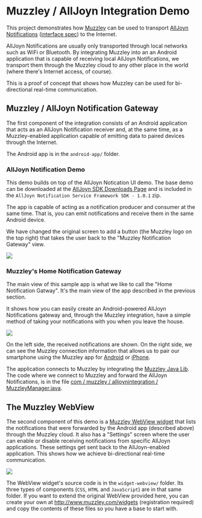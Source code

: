 # Muzzley / AllJoyn Integration Demo

This project demonstrates how [Muzzley](http://www.muzzley.com) can be used to transport [AllJoyn Notifications](https://www.alljoyn.org/about/core-services/notification) ([interface spec](https://allseenalliance.org/docs-and-downloads/documentation/alljoyn-notification-service-framework-interface-specification)) to the Internet.

AllJoyn Notifications are usually only transported through local networks such as WiFi or Bluetooth. By integrating Muzzley into an an Android application that is capable of receiving local AllJoyn Notifications, we transport them through the Muzzley cloud to any other place in the world (where there's Internet access, of course).

This is a proof of concept that shows how Muzzley can be used for bi-directional real-time communication.

## Muzzley / AllJoyn Notification Gateway

The first component of the integration consists of an Android application that acts as an AllJoyn Notification receiver and, at the same time, as a Muzzley-enabled application capable of emitting data to paired devices through the Internet.

The Android app is in the `android-app/` folder.

### AllJoyn Notification Demo

This demo builds on top of the AllJoyn Notication UI demo. The base demo can be downloaded at the [AllJoyn SDK Downloads Page](https://www.alljoyn.org/docs-and-downloads) and is included in the `AllJoyn Notification Service Framework SDK - 1.0.1` zip.

The app is capable of acting as a notification producer and consumer at the same time. That is, you can emit notifications and receive them in the same Android device.

We have changed the original screen to add a button (the Muzzley logo on the top right) that takes the user back to the "Muzzley Notification Gateway" view.

![](https://raw.github.com/muzzley/muzzley-alljoyn-integration-demo/master/docs/imgs/AllJoynNotificationUI.png)

### Muzzley's Home Notification Gateway

The main view of this sample app is what we like to call the "Home Notification Gatway". It's the main view of the app described in the previous section.

It shows how you can easily create an Android-powered AllJoyn Notifications gateway and, through the Muzzley integration, have a simple method of taking your notifications with you when you leave the house.

![](https://raw.github.com/muzzley/muzzley-alljoyn-integration-demo/master/docs/imgs/MuzzleyAllJoynHomeNotificationGateway.png)

On the left side, the received notifications are shown. On the right side, we can see the Muzzley connection information that allows us to pair our smartphone using the Muzzley app for [Android](https://play.google.com/store/apps/details?id=com.muzzley) or [iPhone](https://itunes.apple.com/us/app/muzzley/id604133373).

The application connects to Muzzley by integrating the [Muzzley Java Lib](http://www.muzzley.com/documentation/libraries/java.html). The code where we connect to Muzzley and forward the AllJoyn Notifications, is in the file [com / muzzley / alljoynintegration / MuzzleyManager.java](https://github.com/muzzley/muzzley-alljoyn-integration-demo/blob/master/android-app/MuzzleyAllJoynIntegrationSample/app/src/main/java/com/muzzley/alljoynintegration/MuzzleyManager.java).


## The Muzzley WebView

The second component of this demo is a [Muzzley WebView widget](http://www.muzzley.com/documentation/widgets/webview.html) that lists the notifications that were forwarded by the Android app (described above) through the Muzzley cloud. It also has a "Settings" screen where the user can enable or disable receiving notifications from specific AllJoyn applications. These settings get sent back to the AllJoyn-enabled application. This shows how we achieve bi-directional real-time communication.

![](https://raw.github.com/muzzley/muzzley-alljoyn-integration-demo/master/docs/imgs/MuzzleyNotificationWebview.png)

The WebView widget's source code is in the `widget-webview/` folder. Its three types of components (`CSS`, `HTML` and `JavaScript`) are in that same folder. If you want to extend the original WebView provided here, you can create your own at http://www.muzzley.com/widgets (registration required) and copy the contents of these files so you have a base to start with.
